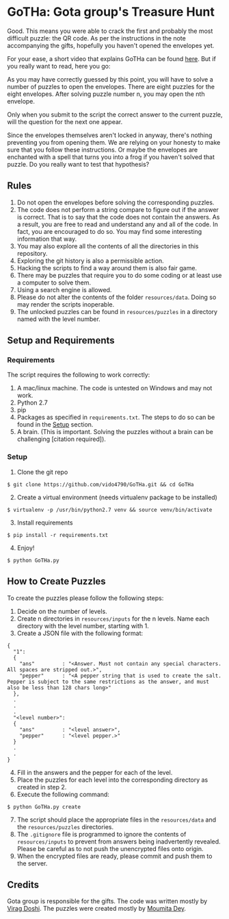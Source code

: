 # GoTHa: Gota group's Treasure Hunt

Good. This means you were able to crack the first and probably the most difficult puzzle: the QR code. As per the instructions in the note accompanying the gifts, hopefully you haven't opened the envelopes yet.

For your ease, a short video that explains GoTHa can be found [here](https://www.youtube.com/watch?v=dQw4w9WgXcQ). But if you really want to read, here you go:

As you may have correctly guessed by this point, you will have to solve a number of puzzles to open the envelopes. There are eight puzzles for the eight envelopes. After solving puzzle number n, you may open the nth envelope.

Only when you submit to the script the correct answer to the current puzzle, will the question for the next one appear.

Since the envelopes themselves aren't locked in anyway, there's nothing preventing you from opening them.
We are relying on your honesty to make sure that you follow these instructions. Or maybe the envelopes are enchanted with a spell that turns you into a frog if you haven't solved that puzzle. Do you really want to test that hypothesis?


## Rules
1. Do not open the envelopes before solving the corresponding puzzles.
2. The code does not perform a string compare to figure out if the answer is correct. That is to say that the code does not contain the answers. As a result, you are free to read and understand any and all of the code. In fact, you are encouraged to do so. You may find some interesting information that way.
3. You may also explore all the contents of all the directories in this repository.
4. Exploring the git history is also a permissible action.
5. Hacking the scripts to find a way around them is also fair game.
6. There may be puzzles that require you to do some coding or at least use a computer to solve them.
7. Using a search engine is allowed.
8. Please do not alter the contents of the folder `resources/data`. Doing so may render the scripts inoperable.
9. The unlocked puzzles can be found in `resources/puzzles` in a directory named with the level number.


## Setup and Requirements

### Requirements
The script requires the following to work correctly:
1. A mac/linux machine. The code is untested on Windows and may not work.
2. Python 2.7
3. pip
4. Packages as specified in `requirements.txt`.
The steps to do so can be found in the [Setup](#setup) section.
5. A brain. (This is important. Solving the puzzles without a brain can be challenging \[citation required\]).

### Setup
1. Clone the git repo
```
$ git clone https://github.com/vido4790/GoTHa.git && cd GoTHa
```
2. Create a virtual environment (needs virtualenv package to be installed)
```
$ virtualenv -p /usr/bin/python2.7 venv && source venv/bin/activate
```
3. Install requirements
```
$ pip install -r requirements.txt
```
4. Enjoy!
```
$ python GoTHa.py
```

## How to Create Puzzles
To create the puzzles please follow the following steps:
1. Decide on the number of levels.
2. Create n directories in `resources/inputs` for the n levels. Name each directory with the level number, starting with 1.
3. Create a JSON file with the following format:
```
{
  "1": 
  {
    "ans"         : "<Answer. Must not contain any special characters. All spaces are stripped out.>",
    "pepper"      : "<A pepper string that is used to create the salt. Pepper is subject to the same restrictions as the answer, and must also be less than 128 chars long>"
  },
  .
  .
  .
  "<level number>":
  {
    "ans"         : "<level answer>",
    "pepper"      : "<level pepper.>"
  }
  .
  .
}
```
4. Fill in the answers and the pepper for each of the level.
5. Place the puzzles for each level into the corresponding directory as created in step 2.
6. Execute the following command:
```
$ python GoTHa.py create
```
7. The script should place the appropriate files in the `resources/data` and the `resources/puzzles` directories.
8. The `.gitignore` file is programmed to ignore the contents of `resources/inputs` to prevent from answers being inadvertently revealed. Please be careful as to not push the unencrypted files onto origin.
9. When the encrypted files are ready, please commit and push them to the server.


## Credits
Gota group is responsible for the gifts. The code was written mostly by [Virag Doshi](https://gist.github.com/vido4790). The puzzles were created mostly by [Moumita Dey](https://github.com/mdey6).
